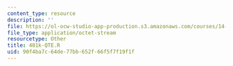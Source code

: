 ```yaml
---
content_type: resource
description: ''
file: https://ol-ocw-studio-app-production.s3.amazonaws.com/courses/14-382-econometrics-spring-2017/90f4ba7c64de77bb652f66f5f7f19f1f_401k-QTE.R
file_type: application/octet-stream
resourcetype: Other
title: 401k-QTE.R
uid: 90f4ba7c-64de-77bb-652f-66f5f7f19f1f
---
```

